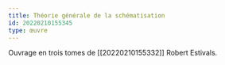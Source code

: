 ```yaml
---
title: Théorie générale de la schématisation
id: 20220210155345
type: œuvre
---
```


Ouvrage en trois tomes de [[20220210155332]] Robert Estivals.